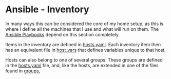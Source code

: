 # Ansible - Inventory

In many ways this can be considered the core of my home setup, as this is where I define all the machines that I use and what will run on them. The [Ansible Playbooks](../playbooks) depend on this section completely.

Items in the inventory are defined in [hosts.yaml](hosts.yaml). Each inventory item then has an equivalent file in [host_vars](host_vars/) that defines variables unique to that host.

Hosts can also belong to one of several groups. These groups are defined in the [hosts.yaml](hosts.yaml) file, and, like the hosts, are extended in one of the files found in [groups](group_vars),

